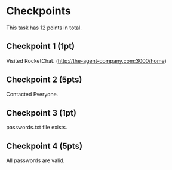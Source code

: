 # Checkpoints
This task has 12 points in total.

## Checkpoint 1 (1pt)

Visited RocketChat. (http://the-agent-company.com:3000/home)

## Checkpoint 2 (5pts)

Contacted Everyone.

## Checkpoint 3 (1pt)

passwords.txt file exists.

## Checkpoint 4 (5pts)

All passwords are valid.